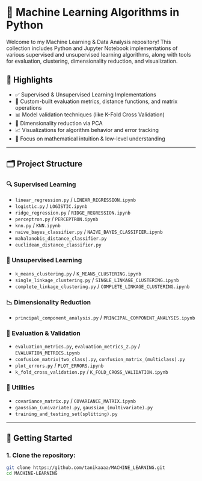 # 🧠 Machine Learning Algorithms in Python
Welcome to my Machine Learning & Data Analysis repository! This collection includes Python and Jupyter Notebook implementations of various supervised and unsupervised learning algorithms, along with tools for evaluation, clustering, dimensionality reduction, and visualization.


## 📌 Highlights

- ✅ Supervised & Unsupervised Learning Implementations
- 🧮 Custom-built evaluation metrics, distance functions, and matrix operations
- 📊 Model validation techniques (like K-Fold Cross Validation)
- 🔬 Dimensionality reduction via PCA
- 📈 Visualizations for algorithm behavior and error tracking
- 🧠 Focus on mathematical intuition & low-level understanding

---

## 🗂️ Project Structure

### 🔍 Supervised Learning
- `linear_regression.py` / `LINEAR_REGRESSION.ipynb`
- `logistic.py` / `LOGISTIC.ipynb`
- `ridge_regression.py` / `RIDGE_REGRESSION.ipynb`
- `perceptron.py` / `PERCEPTRON.ipynb`
- `knn.py` / `KNN.ipynb`
- `naive_bayes_classifier.py` / `NAIVE_BAYES_CLASSIFIER.ipynb`
- `mahalanobis_distance_classifier.py`
- `euclidean_distance_classifier.py`

### 🧭 Unsupervised Learning
- `k_means_clustering.py` / `K_MEANS_CLUSTERING.ipynb`
- `single_linkage_clustering.py` / `SINGLE_LINKAGE_CLUSTERING.ipynb`
- `complete_linkage_clustering.py` / `COMPLETE_LINKAGE_CLUSTERING.ipynb`

### 📉 Dimensionality Reduction
- `principal_component_analysis.py` / `PRINCIPAL_COMPONENT_ANALYSIS.ipynb`

### 📐 Evaluation & Validation
- `evaluation_metrics.py`, `evaluation_metrics_2.py` / `EVALUATION_METRICS.ipynb`
- `confusion_matrix(two_class).py`, `confusion_matrix_(multiclass).py`
- `plot_errors.py` / `PLOT_ERRORS.ipynb`
- `k_fold_cross_validation.py` / `K_FOLD_CROSS_VALIDATION.ipynb`

### 🧰 Utilities
- `covariance_matrix.py` / `COVARIANCE_MATRIX.ipynb`
- `gaussian_(univariate).py`, `gaussian_(multivariate).py`
- `training_and_testing_set(splitting).py`

---

## 🚀 Getting Started

### 1. Clone the repository:
```bash
git clone https://github.com/tanikaaaa/MACHINE_LEARNING.git
cd MACHINE-LEARNING
